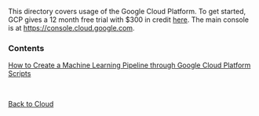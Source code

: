 This directory covers usage of the Google Cloud Platform. To get started, GCP gives a 12 month free trial with $300 in credit [here](https://cloud.google.com/gcp/?utm_source=google&utm_medium=cpc&utm_campaign=na-US-all-en-dr-bkws-all-all-trial-b-dr-1008076&utm_content=text-ad-lpsitelinkPexp1-any-DEV_c-CRE_353294881636-ADGP_Hybrid+%7C+AW+SEM+%7C+BKWS+%7C+US+%7C+en+%7C+BMM+~+UX+Test+~+gcp-KWID_43700044772255389-kwd-20903505266&utm_term=KW_%2Bgcp-ST_%2Bgcp&gclid=Cj0KCQjwsYb0BRCOARIsAHbLPhF0oYTXkMmXk0H980l13ZDyDtZwxZRSwFesl7XpW7fPv5LNLqOy4rwaAsoqEALw_wcB). The main console is at <https://console.cloud.google.com>. 

### Contents 
[How to Create a Machine Learning Pipeline through Google Cloud Platform](gcp_ml_pipeline.md)  
[Scripts](Scripts)

<br>  

[Back to Cloud](../README.md)